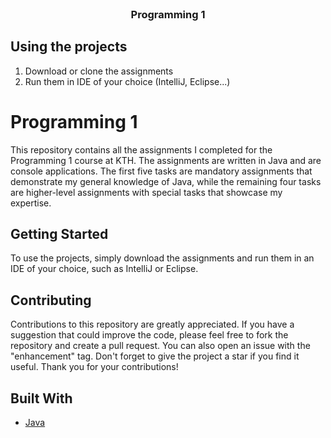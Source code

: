 
<!-- TITLE -->
<br />
<div align="center">
  <h3 align="center">Programming 1</h3>
</div>

<!-- GETTING STARTED -->
## Using the projects

1. Download or clone the assignments
2. Run them in IDE of your choice (IntelliJ, Eclipse...)

# Programming 1

This repository contains all the assignments I completed for the Programming 1 course at KTH. The assignments are written in Java and are console applications. The first five tasks are mandatory assignments that demonstrate my general knowledge of Java, while the remaining four tasks are higher-level assignments with special tasks that showcase my expertise.

## Getting Started

To use the projects, simply download the assignments and run them in an IDE of your choice, such as IntelliJ or Eclipse.

## Contributing

Contributions to this repository are greatly appreciated. If you have a suggestion that could improve the code, please feel free to fork the repository and create a pull request. You can also open an issue with the "enhancement" tag. Don't forget to give the project a star if you find it useful. Thank you for your contributions!

## Built With

* [Java](https://www.java.com/en/) 






